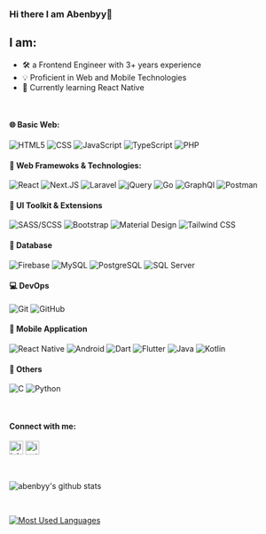 ### Hi there I am Abenbyy👋

## I am:
- 🛠 a Frontend Engineer with 3+ years experience
- 💡 Proficient in Web and Mobile Technologies
- 🌱 Currently learning React Native

<br>

#### 🌐 Basic Web:
![HTML5](https://img.shields.io/badge/-HTML5-000000?style=flat&logo=html5)
![CSS](https://img.shields.io/badge/-CSS3-000000?style=flat&logo=css3&logoColor=1572B6)
![JavaScript](https://img.shields.io/badge/-JavaScript-000000?style=flat&logo=javascript)
![TypeScript](https://img.shields.io/badge/-TypeScript-000000?style=flat&logo=typescript&logoColor=007ACC)
![PHP](https://img.shields.io/badge/-PHP-000000?style=flat&logo=php)

#### 🔨 Web Framewoks & Technologies:
![React](https://img.shields.io/badge/-React-000000?style=flat&logo=react&logoColor=61DAFB)
![Next.JS](https://img.shields.io/badge/-Next.js-000000?style=flat&logo=next.js&logoColor=000000)
![Laravel](https://img.shields.io/badge/-Laravel-000000?style=flat&logo=laravel&logoColor=FF2D20)
![jQuery](https://img.shields.io/badge/-jQuery-000000?style=flat&logo=jquery&logoColor=0769AD)
![Go](https://img.shields.io/badge/-Go-000000?style=flat&logo=go&logoColor=00ADD8)
![GraphQl](https://img.shields.io/badge/-GraphQL-000000?style=flat&logo=graphql&logoColor=E10098)
![Postman](https://img.shields.io/badge/-Postman-000000?style=flat&logo=postman)

#### 🎨 UI Toolkit & Extensions
![SASS/SCSS](https://img.shields.io/badge/-SASS-000000?style=flat&logo=sass)
![Bootstrap](https://img.shields.io/badge/-Bootstrap-000000?style=flat&logo=bootstrap&logoColor=7952B3)
![Material Design](https://img.shields.io/badge/-Material%20Design-000000?style=flat&logo=material%20design&logoColor=#757575)
![Tailwind CSS](https://img.shields.io/badge/-Tailwind%20CSS-000000?style=flat&logo=tailwind%20css&logoColor=38B2AC)

#### 💽 Database
![Firebase](https://img.shields.io/badge/-Firebase-000000?style=flat&logo=firebase)
![MySQL](https://img.shields.io/badge/-MySQL-000000?style=flat&logo=mysql)
![PostgreSQL](https://img.shields.io/badge/-PostgreSQL-000000?style=flat&logo=postgresql&logoColor=336791)
![SQL Server](https://img.shields.io/badge/-Microsoft%20SQL%20Server-000000?style=flat&logo=microsoft%20sql%20server&logoColor=CC2927)

#### 💻 DevOps
![Git](https://img.shields.io/badge/-Git-000000?style=flat&logo=git&logoColor=F05032)
![GitHub](https://img.shields.io/badge/-GitHub-000000?style=flat&logo=github&logoColor=ffffff)

#### 📱 Mobile Application
![React Native](https://img.shields.io/badge/-React-000000?style=flat&logo=react&logoColor=61DAFB)
![Android](https://img.shields.io/badge/-Android-000000?style=flat&logo=android)
![Dart](https://img.shields.io/badge/-Dart-000000?style=flat&logo=dart&logoColor=0175C2)
![Flutter](https://img.shields.io/badge/-Flutter-000000?style=flat&logo=flutter&logoColor=02569B)
![Java](https://img.shields.io/badge/-Java-000000?style=flat&logo=java&logoColor=007396)
![Kotlin](https://img.shields.io/badge/-Kotlin-000000?style=flat&logo=kotlin)

#### 🔌 Others
![C](https://img.shields.io/badge/-C-000000?style=flat&logo=c)
![Python](https://img.shields.io/badge/-Python-000000?style=flat&logo=python)

<br>

#### Connect with me:
[<img src='https://cdn.jsdelivr.net/npm/simple-icons@3.0.1/icons/linkedin.svg' alt='linkedin' height='25'>][linkedin]
[<img src='https://cdn.jsdelivr.net/npm/simple-icons@3.0.1/icons/instagram.svg' alt='instagram' height='25'>][instagram]

<br>

[linkedin]: https://www.linkedin.com/in/abenbyy
[instagram]: https://instagram.com/abenbyy

![abenbyy's github stats](https://github-readme-stats.abenbyy.vercel.app/api?username=abenbyy&show_icons=true)

<br>

[![Most Used Languages](https://github-readme-stats.abenbyy.vercel.app/api/top-langs/?username=abenbyy&layout=compact)](https://github.com/anuraghazra/github-readme-stats)
